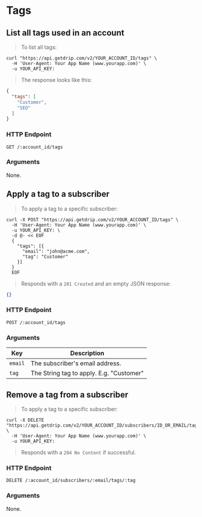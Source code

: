 # Tags

## List all tags used in an account

> To list all tags:

```shell
curl "https://api.getdrip.com/v2/YOUR_ACCOUNT_ID/tags" \
  -H 'User-Agent: Your App Name (www.yourapp.com)' \
  -u YOUR_API_KEY:
```

> The response looks like this:

```json
{
  "tags": [
    "Customer",
    "SEO"
  ]
}
```

### HTTP Endpoint

`GET /:account_id/tags`

### Arguments

None.

## Apply a tag to a subscriber

> To apply a tag to a specific subscriber:

```shell
curl -X POST "https://api.getdrip.com/v2/YOUR_ACCOUNT_ID/tags" \
  -H 'User-Agent: Your App Name (www.yourapp.com)' \
  -u YOUR_API_KEY: \
  -d @- << EOF
  {
    "tags": [{
      "email": "john@acme.com",
      "tag": "Customer"
    }]
  }
  EOF
```

> Responds with a `201 Created` and an empty JSON response:

```json
{}
```

### HTTP Endpoint

`POST /:account_id/tags`

### Arguments

<table>
  <thead>
    <tr>
      <th>Key</th>
      <th>Description</th>
    </tr>
  </thead>
  <tbody>
    <tr>
      <td><code>email</code></td>
      <td>The subscriber's email address.</td>
    </tr>
    <tr>
      <td><code>tag</code></td>
      <td>The String tag to apply. E.g. "Customer"</td>
    </tr>
  </tbody>
</table>

## Remove a tag from a subscriber

> To apply a tag to a specific subscriber:

```shell
curl -X DELETE "https://api.getdrip.com/v2/YOUR_ACCOUNT_ID/subscribers/ID_OR_EMAIL/tags/TAG" \
  -H 'User-Agent: Your App Name (www.yourapp.com)' \
  -u YOUR_API_KEY:
```

> Responds with a `204 No Content` if successful.

### HTTP Endpoint

`DELETE /:account_id/subscribers/:email/tags/:tag`

### Arguments

None.
